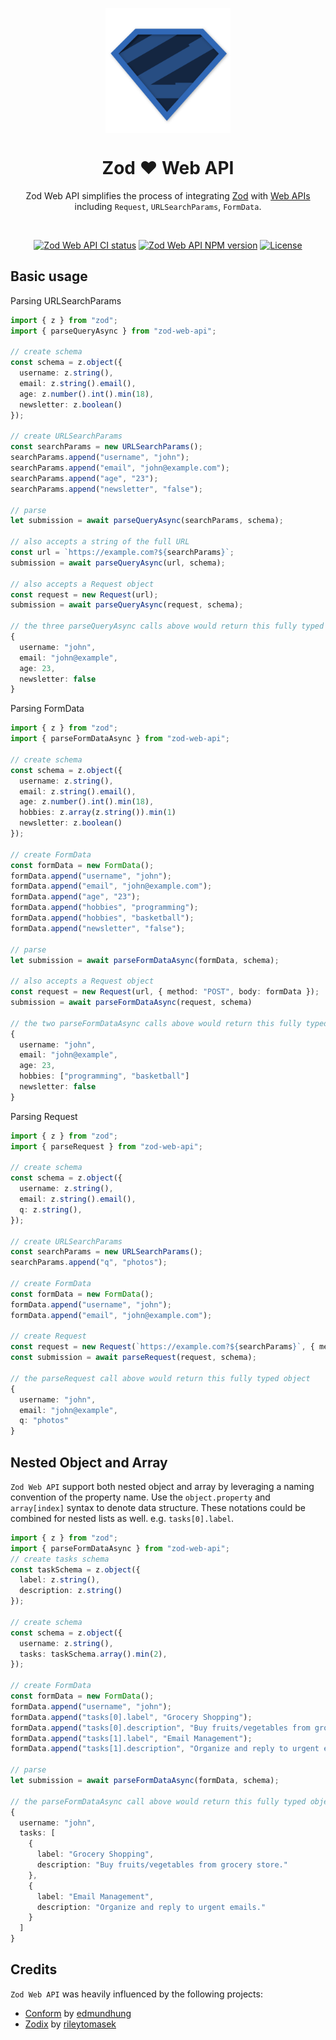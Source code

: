 <p align="center">
  <img src="zod-logo.svg" width="200px" align="center" alt="Zod logo" />
  <h1 align="center">Zod ❤️ Web API</h1>
  <p align="center">
    Zod Web API simplifies the process of integrating <a href="https://github.com/colinhacks/zod">Zod</a> with <a href="https://developer.mozilla.org/en-US/docs/Web/API">Web APIs</a> including <code>Request</code>, <code>URLSearchParams</code>, <code>FormData</code>.
  </p>
</p>
<br/>
<p align="center">
<a href="https://github.com/ottersoft-x/zod-web-api/actions?query=branch%3Amain"><img src="https://github.com/ottersoft-x/zod-web-api/actions/workflows/main.yml/badge.svg?event=push&branch=main" alt="Zod Web API CI status" /></a>
<a href="https://www.npmjs.com/package/zod-web-api" rel="nofollow"><img src="https://img.shields.io/npm/v/zod-web-api.svg?color=0c0" alt="Zod Web API NPM version"></a>
<a href="https://opensource.org/licenses/MIT" rel="nofollow"><img src="https://img.shields.io/github/license/ottersoft-x/zod-web-api" alt="License"></a>
</p>

## Basic usage

Parsing URLSearchParams

```ts
import { z } from "zod";
import { parseQueryAsync } from "zod-web-api";

// create schema
const schema = z.object({
  username: z.string(),
  email: z.string().email(),
  age: z.number().int().min(18),
  newsletter: z.boolean()
});

// create URLSearchParams
const searchParams = new URLSearchParams();
searchParams.append("username", "john");
searchParams.append("email", "john@example.com");
searchParams.append("age", "23");
searchParams.append("newsletter", "false");

// parse
let submission = await parseQueryAsync(searchParams, schema);

// also accepts a string of the full URL
const url = `https://example.com?${searchParams}`;
submission = await parseQueryAsync(url, schema);

// also accepts a Request object
const request = new Request(url);
submission = await parseQueryAsync(request, schema);

// the three parseQueryAsync calls above would return this fully typed object
{
  username: "john",
  email: "john@example",
  age: 23,
  newsletter: false
}

```

Parsing FormData

```ts
import { z } from "zod";
import { parseFormDataAsync } from "zod-web-api";

// create schema
const schema = z.object({
  username: z.string(),
  email: z.string().email(),
  age: z.number().int().min(18),
  hobbies: z.array(z.string()).min(1)
  newsletter: z.boolean()
});

// create FormData
const formData = new FormData();
formData.append("username", "john");
formData.append("email", "john@example.com");
formData.append("age", "23");
formData.append("hobbies", "programming");
formData.append("hobbies", "basketball");
formData.append("newsletter", "false");

// parse
let submission = await parseFormDataAsync(formData, schema);

// also accepts a Request object
const request = new Request(url, { method: "POST", body: formData });
submission = await parseFormDataAsync(request, schema)

// the two parseFormDataAsync calls above would return this fully typed object
{
  username: "john",
  email: "john@example",
  age: 23,
  hobbies: ["programming", "basketball"]
  newsletter: false
}

```

Parsing Request

```ts
import { z } from "zod";
import { parseRequest } from "zod-web-api";

// create schema
const schema = z.object({
  username: z.string(),
  email: z.string().email(),
  q: z.string(),
});

// create URLSearchParams
const searchParams = new URLSearchParams();
searchParams.append("q", "photos");

// create FormData
const formData = new FormData();
formData.append("username", "john");
formData.append("email", "john@example.com");

// create Request
const request = new Request(`https://example.com?${searchParams}`, { method: "POST", body: formData });
const submission = await parseRequest(request, schema);

// the parseRequest call above would return this fully typed object
{
  username: "john",
  email: "john@example",
  q: "photos"
}

```

## Nested Object and Array

`Zod Web API` support both nested object and array by leveraging a naming convention of the property name. Use the `object.property` and `array[index]` syntax to denote data structure. These notations could be combined for nested lists as well. e.g. `tasks[0].label`.

```ts
import { z } from "zod";
import { parseFormDataAsync } from "zod-web-api";
// create tasks schema
const taskSchema = z.object({
  label: z.string(),
  description: z.string()
});

// create schema
const schema = z.object({
  username: z.string(),
  tasks: taskSchema.array().min(2),
});

// create FormData
const formData = new FormData();
formData.append("username", "john");
formData.append("tasks[0].label", "Grocery Shopping");
formData.append("tasks[0].description", "Buy fruits/vegetables from grocery store.")
formData.append("tasks[1].label", "Email Management");
formData.append("tasks[1].description", "Organize and reply to urgent emails.")

// parse
let submission = await parseFormDataAsync(formData, schema);

// the parseFormDataAsync call above would return this fully typed object
{
  username: "john",
  tasks: [
    {
      label: "Grocery Shopping",
      description: "Buy fruits/vegetables from grocery store."
    },
    {
      label: "Email Management",
      description: "Organize and reply to urgent emails."
    }
  ]
}
```

## Credits

`Zod Web API` was heavily influenced by the following projects:

- [Conform](https://github.com/edmundhung/conform) by [edmundhung](https://github.com/edmundhung)
- [Zodix](https://github.com/rileytomasek/zodix) by [rileytomasek](https://github.com/rileytomasek)
